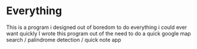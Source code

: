 # Everything
This is a program i designed out of boredom to do everything i could ever want quickly
I wrote this program out of the need to do a quick google map search / palindrome detection / quick note app
